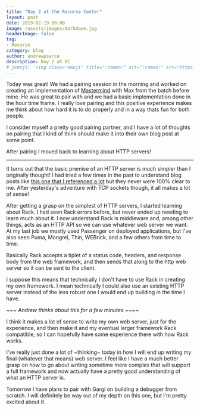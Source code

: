 ```yaml
---
title: "Day 2 at the Recurse Center"
layout: post
date: 2019-02-19 08:00
image: /assets/images/markdown.jpg
headerImage: false
tag:
- Recurse
category: blog
author: andrewpierce
description: Day 2 at RC
# jemoji: '<img class="emoji" title=":ramen:" alt=":ramen:" src="https://assets.github.com/images/icons/emoji/unicode/1f35c.png" height="20" width="20" align="absmiddle">'
---
```


Today was great! We had a pairing session in the morning and worked on creating an implementation of [Mastermind](https://en.wikipedia.org/wiki/Mastermind_(board_game)) with Max from the batch before mine. He was great to pair with and we had a basic implementation done in the hour time frame. I really love pairing and this positive experience makes me think about how hard it is to do properly and in a way thats fun for both people.

I consider myself a pretty good pairing partner, and I have a lot of thoughts on pairing that I kind of think should make it into their own blog post at some point.


After pairing I moved back to learning about HTTP servers!

-------------------------------------------------------------

It turns out that the basic premise of an HTTP server is much simpler than I originally thought! I had tried a few times in the past to understand blog posts like [this one that I referenced a lot](https://blog.appsignal.com/2016/11/23/ruby-magic-building-a-30-line-http-server-in-ruby.html) but they never were 100% clear to me. After yesterday's adventure with TCP sockets though, it all makes a lot of sense!

After getting a grasp on the simplest of HTTP servers, I started learning about Rack. I had seen Rack errors before, but never ended up needing to learn much about it. I now understand Rack is middleware and, among other things, acts as an HTTP API so we can use whatever web server we want. At my last job we mostly used Passenger on deployed applications, but I've also seen Puma, Mongrel, Thin, WEBrick, and a few others from time to time.

Basically Rack accepts a tiplet of a status code, headers, and response body from the web framework, and then sends that along to the http web server so it can be sent to the client.

I suppose this means that technically I don't have to use Rack in creating my own framework. I mean technically I could also use an existing HTTP server instead of the less robust one I would end up building in the time I have.

*~~~ Andrew thinks about this for a few minutes ~~~~*

I think it makes a lot of sense to write my own web server, just for the experience, and then make it and my eventual larger framework Rack compatible, so I can hopefully have some experience there with how Rack works.

I've really just done a lot of ~thinking~ today in how I will end up writing my final (whatever that means) web server. I feel like I have a much better grasp on how to go about writing sometime more complex that will support a full framework and now actually have a pretty good understanding of what an HTTP server is.


Tomorrow I have plans to pair with Gargi on building a debugger from scratch. I will definitely be way out of my depth on this one, but I'm pretty excited about it.
